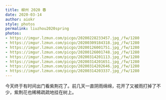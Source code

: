 ```yaml
---
title: 柳州 2020 春
date: 2020-03-14
author: aiokr
style: photos
permalink: liuzhou2020spring
photos:
- https://imgur.lzmun.com/picgo/20200228233457.jpg_/fw/1280
- https://imgur.lzmun.com/picgo/20200309184318.jpg_/fw/1280
- https://imgur.lzmun.com/picgo/20200126001751.jpg_/fw/1280
- https://imgur.lzmun.com/picgo/20200126001748.jpg_/fw/1280
- https://imgur.lzmun.com/picgo/20200314201113.jpg_/fw/1280
- https://imgur.lzmun.com/picgo/20200314201651.jpg_/fw/1280
- https://imgur.lzmun.com/picgo/20200314202646.jpg_/fw/1280
- https://imgur.lzmun.com/picgo/20200314203337.jpg_/fw/1280
---
```


今天终于有时间出门看紫荆花了。前几天一直阴雨绵绵，花开了又被雨打掉了不少，紫荆花也稀稀疏疏地挂在树上。